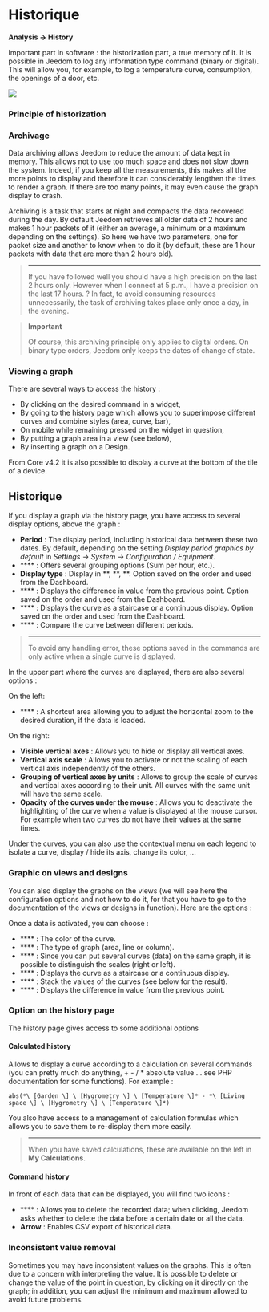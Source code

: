 # Historique
**Analysis → History**

Important part in software : the historization part, a true memory of it. It is possible in Jeedom to log any information type command (binary or digital). This will allow you, for example, to log a temperature curve, consumption, the openings of a door, etc.

![](./images/history.gif)

### Principle of historization

### Archivage

Data archiving allows Jeedom to reduce the amount of data kept in memory. This allows not to use too much space and does not slow down the system. Indeed, if you keep all the measurements, this makes all the more points to display and therefore it can considerably lengthen the times to render a graph. If there are too many points, it may even cause the graph display to crash.

Archiving is a task that starts at night and compacts the data recovered during the day. By default Jeedom retrieves all older data of 2 hours and makes 1 hour packets of it (either an average, a minimum or a maximum depending on the settings). So here we have two parameters, one for packet size and another to know when to do it (by default, these are 1 hour packets with data that are more than 2 hours old).

> ****
>
> If you have followed well you should have a high precision on the last 2 hours only. However when I connect at 5 p.m., I have a precision on the last 17 hours.  ? In fact, to avoid consuming resources unnecessarily, the task of archiving takes place only once a day, in the evening.

> **Important**
>
> Of course, this archiving principle only applies to digital orders. On binary type orders, Jeedom only keeps the dates of change of state.

### Viewing a graph

There are several ways to access the history :

- By clicking on the desired command in a widget,
- By going to the history page which allows you to superimpose different curves and combine styles (area, curve, bar),
- On mobile while remaining pressed on the widget in question,
- By putting a graph area in a view (see below),
- By inserting a graph on a Design.

From Core v4.2 it is also possible to display a curve at the bottom of the tile of a device.

## Historique

If you display a graph via the history page, you have access to several display options, above the graph :

- **Period** : The display period, including historical data between these two dates. By default, depending on the setting *Display period graphics by default* in *Settings → System → Configuration / Equipment*.
- **** : Offers several grouping options (Sum per hour, etc.).
- **Display type** : Display in **, **,  **. Option saved on the order and used from the Dashboard.
- **** : Displays the difference in value from the previous point. Option saved on the order and used from the Dashboard.
- **** : Displays the curve as a staircase or a continuous display. Option saved on the order and used from the Dashboard.
- **** : Compare the curve between different periods.

> ****
>
> To avoid any handling error, these options saved in the commands are only active when a single curve is displayed.
> 
In the upper part where the curves are displayed, there are also several options :

On the left:

- **** : A shortcut area allowing you to adjust the horizontal zoom to the desired duration, if the data is loaded.

On the right:

- **Visible vertical axes** : Allows you to hide or display all vertical axes.
- **Vertical axis scale** : Allows you to activate or not the scaling of each vertical axis independently of the others.
- **Grouping of vertical axes by units** : Allows to group the scale of curves and vertical axes according to their unit. All curves with the same unit will have the same scale.
- **Opacity of the curves under the mouse** : Allows you to deactivate the highlighting of the curve when a value is displayed at the mouse cursor. For example when two curves do not have their values at the same times.

Under the curves, you can also use the contextual menu on each legend to isolate a curve, display / hide its axis, change its color, ...

### Graphic on views and designs

You can also display the graphs on the views (we will see here the configuration options and not how to do it, for that you have to go to the documentation of the views or designs in function). Here are the options :

Once a data is activated, you can choose :
- **** : The color of the curve.
- **** : The type of graph (area, line or column).
- **** : Since you can put several curves (data) on the same graph, it is possible to distinguish the scales (right or left).
- **** : Displays the curve as a staircase or a continuous display.
- **** : Stack the values of the curves (see below for the result).
- **** : Displays the difference in value from the previous point.

### Option on the history page

The history page gives access to some additional options

#### Calculated history

Allows to display a curve according to a calculation on several commands (you can pretty much do anything, + - / \* absolute value ... see PHP documentation for some functions). For example :

``abs(*\ [Garden \] \ [Hygrometry \] \ [Temperature \]* - *\ [Living space \] \ [Hygrometry \] \ [Temperature \]*)``

You also have access to a management of calculation formulas which allows you to save them to re-display them more easily.

> ****
>
> When you have saved calculations, these are available on the left in **My Calculations**.

#### Command history

In front of each data that can be displayed, you will find two icons :

- **** : Allows you to delete the recorded data; when clicking, Jeedom asks whether to delete the data before a certain date or all the data.
- **Arrow** : Enables CSV export of historical data.

### Inconsistent value removal

Sometimes you may have inconsistent values on the graphs. This is often due to a concern with interpreting the value. It is possible to delete or change the value of the point in question, by clicking on it directly on the graph; in addition, you can adjust the minimum and maximum allowed to avoid future problems.


